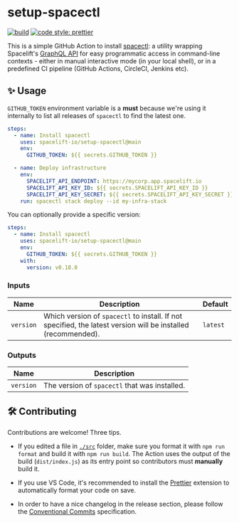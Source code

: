 # setup-spacectl

[![build](https://github.com/spacelift-io/setup-spacectl/actions/workflows/test.yml/badge.svg)](https://github.com/spacelift-io/setup-spacectl/actions/workflows/test.yml) [![code style: prettier](https://img.shields.io/badge/code_style-prettier-ff69b4.svg?style=flat-square)](https://github.com/prettier/prettier)

This is a simple GitHub Action to install [spacectl](https://github.com/spacelift-io/spacectl): a utility wrapping Spacelift's [GraphQL API](https://docs.spacelift.io/integrations/api) for easy programmatic access in command-line contexts - either in manual interactive mode (in your local shell), or in a predefined CI pipeline (GitHub Actions, CircleCI, Jenkins etc).

## ✨ Usage

`GITHUB_TOKEN` environment variable is a **must** because we're using it internally to list all releases of `spacectl` to find the latest one.

```yaml
steps:
  - name: Install spacectl
    uses: spacelift-io/setup-spacectl@main
    env:
      GITHUB_TOKEN: ${{ secrets.GITHUB_TOKEN }}

  - name: Deploy infrastructure
    env:
      SPACELIFT_API_ENDPOINT: https://mycorp.app.spacelift.io
      SPACELIFT_API_KEY_ID: ${{ secrets.SPACELIFT_API_KEY_ID }}
      SPACELIFT_API_KEY_SECRET: ${{ secrets.SPACELIFT_API_KEY_SECRET }}
    run: spacectl stack deploy --id my-infra-stack
```

You can optionally provide a specific version:

```yaml
steps:
  - name: Install spacectl
    uses: spacelift-io/setup-spacectl@main
    env:
      GITHUB_TOKEN: ${{ secrets.GITHUB_TOKEN }}
    with:
      version: v0.18.0
```

### Inputs

| Name      | Description                                                                                                   | Default  |
| --------- | ------------------------------------------------------------------------------------------------------------- | -------- |
| `version` | Which version of `spacectl` to install. If not specified, the latest version will be installed (recommended). | `latest` |

### Outputs

| Name      | Description                                   |
| --------- | --------------------------------------------- |
| `version` | The version of `spacectl` that was installed. |

## 🛠 Contributing

Contributions are welcome! Three tips.

- If you edited a file in [`./src`](./src) folder, make sure you format it with `npm run format` and build it with `npm run build`. The Action uses the output of the build (`dist/index.js`) as its entry point so contributors must **manually** build it.

- If you use VS Code, it's recommended to install the [Prettier](https://marketplace.visualstudio.com/items?itemName=esbenp.prettier-vscode) extension to automatically format your code on save.

- In order to have a nice changelog in the release section, please follow the [Conventional Commits](https://www.conventionalcommits.org/) specification.
